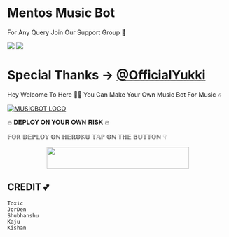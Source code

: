# Mentos Music Bot

For Any Query Join Our Support Group 👥

<a href="https://t.me/xMentosUpdates"><img src="https://img.shields.io/badge/Join-Telegram%20Channel-red.svg?logo=Telegram"></a>
<a href="https://t.me/xmentossupport"><img src="https://img.shields.io/badge/Join-Telegram%20Group-blue.svg?logo=telegram"></a>

# Special Thanks -> [@OfficialYukki](https://t.me/OfficialYukki) 

Hey Welcome To Here 💫💫 You Can Make Your Own Music Bot For Music 🎶


[![MUSICBOT LOGO](https://te.legra.ph/file/dd438bc68ab11aa2bf6c5.jpg)](https://t.me/XMentosSupport )

🔥 𝐃𝐄𝐏𝐋𝐎𝐘 𝐎𝐍 𝐘𝐎𝐔𝐑 𝐎𝐖𝐍 𝐑𝐈𝐒𝐊 🔥

𝔽𝕆ℝ 𝔻𝔼ℙ𝕃𝕆𝕐 𝕆ℕ ℍ𝔼ℝ𝕆𝕂𝕌 𝕋𝔸ℙ 𝕆ℕ 𝕋ℍ𝔼 𝔹𝕌𝕋𝕋𝕆ℕ ☟︎︎︎


<p align="center"><a href="https://heroku.com/deploy?template=https://github.com/log-afk-xd/MentosMusic">
  <img src="https://img.shields.io/badge/Deploy%20To%20Heroku-aqua?style=flat&logo=heroku" width="325" height="50.100" /></a></p>

## CREDIT 💕
```
Toxic 
JorDen
Shubhanshu
Kaju
Kishan
```

